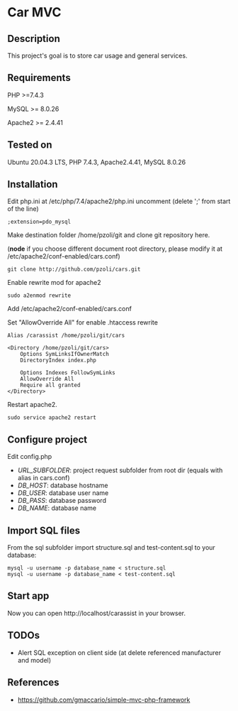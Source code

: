 # Car MVC

## Description
This project's goal is to store car usage and general services.

## Requirements
PHP >=7.4.3

MySQL >= 8.0.26

Apache2 >= 2.4.41

## Tested on 
Ubuntu 20.04.3 LTS, PHP 7.4.3, Apache2.4.41, MySQL 8.0.26

## Installation

Edit php.ini at /etc/php/7.4/apache2/php.ini uncomment (delete ';' from start of the line)

```
;extension=pdo_mysql
```

Make destination folder /home/pzoli/git and clone git repository here. 

(**node** if you choose different document root directory, please modify it at /etc/apache2/conf-enabled/cars.conf)

```
git clone http://github.com/pzoli/cars.git
```

Enable rewrite mod for apache2

```
sudo a2enmod rewrite
```

Add /etc/apache2/conf-enabled/cars.conf

Set "AllowOverride All" for enable .htaccess rewrite

```
Alias /carassist /home/pzoli/git/cars

<Directory /home/pzoli/git/cars>
    Options SymLinksIfOwnerMatch
    DirectoryIndex index.php

    Options Indexes FollowSymLinks
    AllowOverride All
    Require all granted
</Directory>
```

Restart apache2.

```
sudo service apache2 restart
```

## Configure project

Edit config.php

- *URL_SUBFOLDER*: project request subfolder from root dir (equals with alias in cars.conf)
- *DB_HOST*: database hostname
- *DB_USER*: database user name
- *DB_PASS*: database password
- *DB_NAME*: database name

## Import SQL files

From the sql subfolder import structure.sql and test-content.sql to your database:

```
mysql -u username -p database_name < structure.sql
mysql -u username -p database_name < test-content.sql
```

## Start app

Now you can open http://localhost/carassist in your browser.

## TODOs

- Alert SQL exception on client side (at delete referenced manufacturer and model)

## References

- https://github.com/gmaccario/simple-mvc-php-framework

